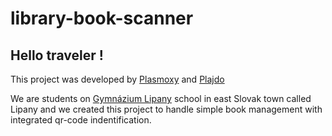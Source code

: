# library-book-scanner
## Hello traveler !

This project was developed by [Plasmoxy](https://github.com/Plasmoxy) and [Plajdo](https://github.com/Plajdo)

We are students on [Gymnázium Lipany](https://gymlipany.edupage.org/) school in east Slovak town called Lipany and we created this project to handle simple book management with integrated qr-code indentification.
